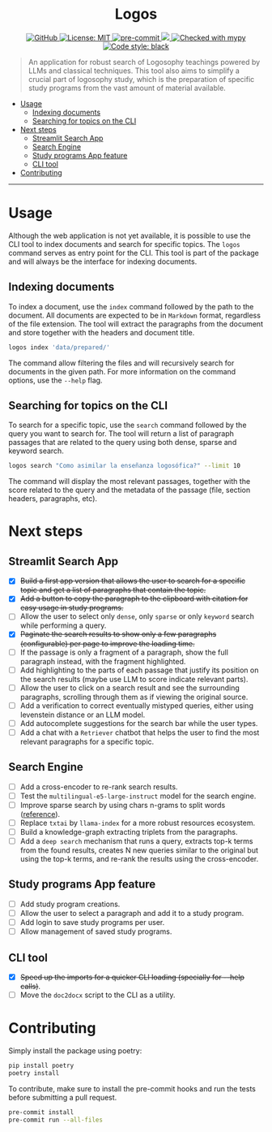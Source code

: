 <h1 align="center">Logos</h1>
<p align="center">
  <a href="https://github.com/marcelomendoncasoares">
    <img alt="GitHub" src="https://img.shields.io/badge/GitHub-marcelomendoncasoares-181717.svg?style=flat&logo=github" />
  </a>
  <!-- <a href="https://pypi.org/project/logos">
    <img alt="Python" src="https://img.shields.io/pypi/pyversions/logos.svg" />
  </a> -->
  <!-- <a href="https://pypi.org/project/logos/">
    <img alt="PyPI" src="https://badge.fury.io/py/logos.svg" />
  </a> -->
  <a href="https://github.com/marcelomendoncasoares/logos/blob/main/LICENSE">
    <img alt="License: MIT" src="https://img.shields.io/badge/license-MIT-purple.svg" target="_blank" />
  </a>
  <!-- <a href="https://github.com/marcelomendoncasoares/logos/actions/workflows/validate.yml">
    <img alt="tests" src="https://github.com/marcelomendoncasoares/logos/actions/workflows/validate.yml/badge.svg?branch=main" />
  </a> -->
  <!-- <a href="https://github.com/marcelomendoncasoares/logos/actions/workflows/release.yml">
    <img alt="build" src="https://github.com/marcelomendoncasoares/logos/actions/workflows/release.yml/badge.svg?branch=main" />
  </a> -->
  <!-- <a href="https://codecov.io/gh/marcelomendoncasoares/logos" >
    <img src="https://codecov.io/gh/marcelomendoncasoares/logos/branch/main/graph/badge.svg?token=<TOKEN_HERE>"/>
  </a> -->
  <a href="https://github.com/pre-commit/pre-commit">
    <img alt="pre-commit" src="https://img.shields.io/badge/pre--commit-enabled-brightgreen?logo=pre-commit&logoColor=white">
  </a>
  <a href="https://github.com/astral-sh/ruff" >
    <img src="https://img.shields.io/endpoint?url=https://raw.githubusercontent.com/astral-sh/ruff/main/assets/badge/v2.json"/>
  </a>
  <a href="http://mypy-lang.org/">
    <img alt="Checked with mypy" src="http://www.mypy-lang.org/static/mypy_badge.svg">
  </a>
  <a href="https://github.com/psf/black">
    <img alt="Code style: black" src="https://img.shields.io/badge/code%20style-black-000000.svg">
  </a>
</p>

> An application for robust search of Logosophy teachings powered by LLMs and
> classical techniques. This tool also aims to simplify a crucial part of
> logosophy study, which is the preparation of specific study programs from the
> vast amount of material available.

- [Usage](#usage)
  - [Indexing documents](#indexing-documents)
  - [Searching for topics on the CLI](#searching-for-topics-on-the-cli)
- [Next steps](#next-steps)
  - [Streamlit Search App](#streamlit-search-app)
  - [Search Engine](#search-engine)
  - [Study programs App feature](#study-programs-app-feature)
  - [CLI tool](#cli-tool)
- [Contributing](#contributing)

---

# Usage

Although the web application is not yet available, it is possible to use the
CLI tool to index documents and search for specific topics. The `logos` command
serves as entry point for the CLI. This tool is part of the package and will
always be the interface for indexing documents.

## Indexing documents

To index a document, use the `index` command followed by the path to the
document. All documents are expected to be in `Markdown` format, regardless of
the file extension. The tool will extract the paragraphs from the document and
store together with the headers and document title.

```bash
logos index 'data/prepared/'
```

The command allow filtering the files and will recursively search for documents
in the given path. For more information on the command options, use the
`--help` flag.

## Searching for topics on the CLI

To search for a specific topic, use the `search` command followed by the query
you want to search for. The tool will return a list of paragraph passages that
are related to the query using both dense, sparse and keyword search.

```bash
logos search "Como asimilar la enseñanza logosófica?" --limit 10
```

The command will display the most relevant passages, together with the score
related to the query and the metadata of the passage (file, section headers,
paragraphs, etc).

# Next steps

## Streamlit Search App

- [x] ~~Build a first app version that allows the user to search for a specific
      topic and get a list of paragraphs that contain the topic.~~
- [x] ~~Add a button to copy the paragraph to the clipboard with citation for
      easy usage in study programs.~~
- [ ] Allow the user to select only `dense`, only `sparse` or only `keyword`
      search while performing a query.
- [x] ~~Paginate the search results to show only a few paragraphs
      (configurable) per page to improve the loading time.~~
- [ ] If the passage is only a fragment of a paragraph, show the full paragraph
      instead, with the fragment highlighted.
- [ ] Add highlighting to the parts of each passage that justify its position
      on the search results (maybe use LLM to score indicate relevant parts).
- [ ] Allow the user to click on a search result and see the surrounding
      paragraphs, scrolling through them as if viewing the original source.
- [ ] Add a verification to correct eventually mistyped queries, either using
      levenstein distance or an LLM model.
- [ ] Add autocomplete suggestions for the search bar while the user types.
- [ ] Add a chat with a `Retriever` chatbot that helps the user to find the
      most relevant paragraphs for a specific topic.

## Search Engine

- [ ] Add a cross-encoder to re-rank search results.
- [ ] Test the `multilingual-e5-large-instruct` model for the search engine.
- [ ] Improve sparse search by using chars n-grams to split words
      ([reference](https://medium.com/@emitchellh/extending-bm25-with-subwords-30b334728ebd)).
- [ ] Replace `txtai` by `llama-index` for a more robust resources ecosystem.
- [ ] Build a knowledge-graph extracting triplets from the paragraphs.
- [ ] Add a `deep search` mechanism that runs a query, extracts top-k terms
      from the found results, creates N new queries similar to the original but
      using the top-k terms, and re-rank the results using the cross-encoder.

## Study programs App feature

- [ ] Add study program creations.
- [ ] Allow the user to select a paragraph and add it to a study program.
- [ ] Add login to save study programs per user.
- [ ] Allow management of saved study programs.

## CLI tool

- [x] ~~Speed up the imports for a quicker CLI loading (specially for --help
      calls)~~.
- [ ] Move the `doc2docx` script to the CLI as a utility.

# Contributing

Simply install the package using poetry:

```bash
pip install poetry
poetry install
```

To contribute, make sure to install the pre-commit hooks and run the tests
before submitting a pull request.

```bash
pre-commit install
pre-commit run --all-files
```
